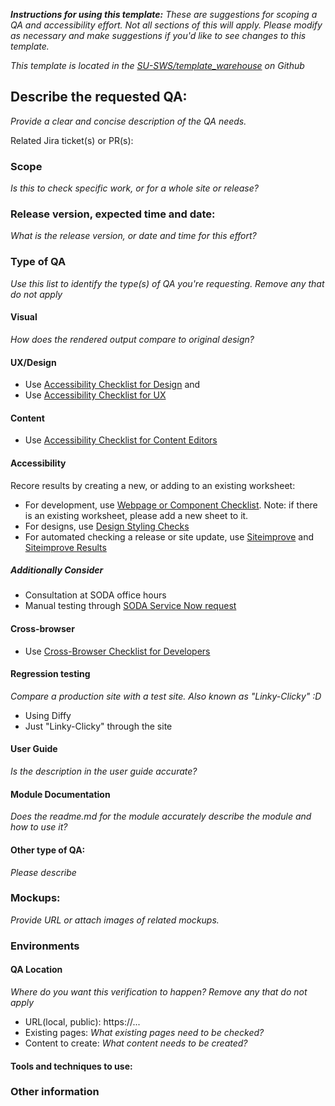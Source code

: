 _**Instructions for using this template:**_
_These are suggestions for scoping a QA and accessibility effort. Not all sections of this will apply. Please modify as necessary and make suggestions if you'd like to see changes to this template._

_This template is located in the [SU-SWS/template_warehouse](https://github.com/SU-SWS/template_warehouse) on Github_

## Describe the requested QA:
_Provide a clear and concise description of the QA needs._

Related Jira ticket(s) or PR(s):

### Scope

_Is this to check specific work, or for a whole site or release?_

### Release version, expected time and date:

_What is the release version, or date and time for this effort?_

### Type of QA

_Use this list to identify the type(s) of QA you're requesting. Remove any that do not apply_

#### Visual
_How does the rendered output compare to original design?_

#### UX/Design
* Use [Accessibility Checklist for Design](https://docs.google.com/document/d/1jJ7b4LtLuOczLMEg-R13k5faCIRhNgaaRrsOpz3j4Vs/edit?usp=sharing) and
* Use [Accessibility Checklist for UX](https://drive.google.com/open?id=1_oGHslDaq3X9jkxeOprbVjZtePgViFxY5Z9opLcz3zI)

#### Content
* Use [Accessibility Checklist for Content Editors](https://drive.google.com/open?id=1aLWZhKQvNpCGJeUpRJjvoJ1yFn87RnhYPYEvs9IcG9U)

#### Accessibility
Recore results by creating a new, or adding to an existing worksheet:
* For development, use [Webpage or Component Checklist](https://docs.google.com/spreadsheets/d/1HepsUhbGZtvBhdIDK4o2odPRzxXToGsR0amgwjZLKHg/edit#gid=542018287). Note: if there is an existing worksheet, please add a new sheet to it.
* For designs, use [Design Styling Checks](https://docs.google.com/spreadsheets/d/1HepsUhbGZtvBhdIDK4o2odPRzxXToGsR0amgwjZLKHg/edit#gid=1657689505)
* For automated checking a release or site update, use [Siteimprove](https://siteimprove.stanford.edu/) and [Siteimprove Results](https://docs.google.com/spreadsheets/d/1HepsUhbGZtvBhdIDK4o2odPRzxXToGsR0amgwjZLKHg/edit#gid=1701573318)

##### Additionally Consider
* Consultation at SODA office hours
* Manual testing through [SODA Service Now request](https://stanford.service-now.com/it_services?id=sc_cat_item&sys_id=94f4a80edbb5041cb9dc9447db96194a)

#### Cross-browser
* Use [Cross-Browser Checklist for Developers](https://docs.google.com/document/d/1d9OVRSZamQcXeN0pRoqP0bliFjR6_1NXmpLIa3Prerg/edit?usp=sharing)

#### Regression testing
_Compare a production site with a test site. Also known as "Linky-Clicky" :D_
* Using Diffy
* Just "Linky-Clicky" through the site

#### User Guide
_Is the description in the user guide accurate?_

#### Module Documentation
_Does the readme.md for the module accurately describe the module and how to use it?_

#### Other type of QA:
_Please describe_

### Mockups:
_Provide URL or attach images of related mockups._

### Environments

#### QA Location

_Where do you want this verification to happen? Remove any that do not apply_
* URL(local, public): https://...
* Existing pages: _What existing pages need to be checked?_
* Content to create: _What content needs to be created?_

#### Tools and techniques to use:

### Other information

